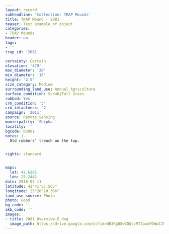 ```yaml
---
layout: record
subheadline: 'Collection: TRAP Mounds'
title: TRAP Mound - 2081
teaser: Test example of object
categories:
- TRAP Mounds
header: no
tags:
- ''
trap_id: '2081'

certainty: Certain
elevation: '479'
max_diameter: '20'
min_diameter: '15'
height: '2.5'
size_category: Medium
surrounding_land_use: Annual Agriculture
surface_condition: Scrub|Tall Grass
robbed: Yes
crm_condition: '3'
crm_intactness: '2'
campaign: '2011'
source: Remote Sensing
municipality: 'Shipka '
locality: ''
bgcode: DS001
notes: |-
  Old robbers' trench on the top.


rights: standard


maps:
  lat: 42.6285
  lon: 25.2442
date: 2018-04-11
latitude: 42°41'57.565"
longitude: 25°20'20.366"
land_use_source: Photo
photo: Good
bg_code: ''
akb_code: ''
images:
- title: 2081_Overview_E.dng
  image_path: https://drive.google.com/uc?id=0B3Rg88wZDQscMTZpamFDWnZJNG8
---
```


